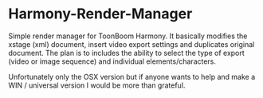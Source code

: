# Harmony-Render-Manager
Simple render manager for ToonBoom Harmony. It basically modifies the xstage (xml) document, insert video export settings and duplicates original document. The plan is to includes the ability to select the type of export (video or image sequence) and individual elements/characters. 

Unfortunately only the OSX version but if anyone wants to help and make a WIN / universal version I would be more than grateful.

